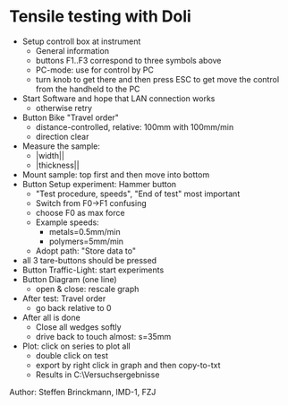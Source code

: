 # Tensile testing with Doli

- Setup controll box at instrument
  - General information
  - buttons F1..F3 correspond to three symbols above
  - PC-mode: use for control by PC
  - turn knob to get there and then press ESC to get move the control from the handheld to the PC
- Start Software and hope that LAN connection works
  - otherwise retry
- Button Bike "Travel order"
  - distance-controlled, relative: 100mm with 100mm/min
  - direction clear
- Measure the sample:
  - |width||
  - |thickness||
- Mount sample: top first and then move into bottom
- Button Setup experiment: Hammer button
  - "Test procedure, speeds", "End of test" most important
  - Switch from F0->F1 confusing
  - choose F0 as max force
  - Example speeds:
    - metals=0.5mm/min
    - polymers=5mm/min
  - Adopt path: "Store data to"
- all 3 tare-buttons should  be pressed
- Button Traffic-Light: start experiments
- Button Diagram (one line)
  - open & close: rescale graph
- After test: Travel order
  - go back relative to 0
- After all is done
  - Close all wedges softly
  - drive back to touch almost: s=35mm
- Plot: click on series to plot all
  - double click on test
  - export by right click in graph and then copy-to-txt
  - Results in C:\Versuchsergebnisse

Author: Steffen Brinckmann, IMD-1, FZJ
<!--- version:1.0 |filename|| -->
